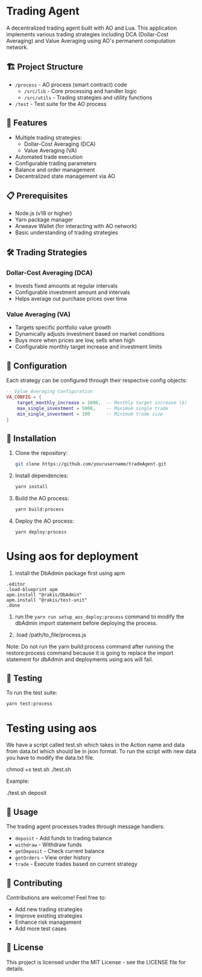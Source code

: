 # Trading Agent

A decentralized trading agent built with AO and Lua. This application implements various trading strategies including DCA (Dollar-Cost Averaging) and Value Averaging using AO's permanent computation network.

## 🏗️ Project Structure

- `/process` - AO process (smart contract) code
  - `/src/lib` - Core processing and handler logic
  - `/src/utils` - Trading strategies and utility functions
- `/test` - Test suite for the AO process

## 🚀 Features

- Multiple trading strategies:
  - Dollar-Cost Averaging (DCA)
  - Value Averaging (VA)
- Automated trade execution
- Configurable trading parameters
- Balance and order management
- Decentralized state management via AO

## 📋 Prerequisites

- Node.js (v18 or higher)
- Yarn package manager
- Arweave Wallet (for interacting with AO network)
- Basic understanding of trading strategies

## 🛠️ Trading Strategies

### Dollar-Cost Averaging (DCA)

- Invests fixed amounts at regular intervals
- Configurable investment amount and intervals
- Helps average out purchase prices over time

### Value Averaging (VA)

- Targets specific portfolio value growth
- Dynamically adjusts investment based on market conditions
- Buys more when prices are low, sells when high
- Configurable monthly target increase and investment limits

## 💼 Configuration

Each strategy can be configured through their respective config objects:

```lua
-- Value Averaging Configuration
VA_CONFIG = {
    target_monthly_increase = 1000,  -- Monthly target increase ($)
    max_single_investment = 5000,    -- Maximum single trade
    min_single_investment = 100      -- Minimum trade size
}
```

## 🔧 Installation

1. Clone the repository:

   ```bash
   git clone https://github.com/yourusername/tradeAgent.git
   ```

2. Install dependencies:

   ```bash
   yarn install
   ```

3. Build the AO process:

   ```bash
   yarn build:process
   ```

4. Deploy the AO process:
   ```bash
   yarn deploy:process
   ```

# Using aos for deployment

1. install the DbAdmin package first using apm

```
.editor
.load-blueprint apm
apm.install "@rakis/DbAdmin"
apm.install "@rakis/test-unit"
.done
```

1. run the `yarn run setup_aos_deploy:process` command to modify the dbAdmin import statement before deploying the process.

2. .load /path/to_file/process.js

Note: Do not run the yarn build:process command after running the restore:process command because it is going to replace the import statement for dbAdmin and deployments using aos will fail.

## 🧪 Testing

To run the test suite:

```bash
yarn test:process
```

# Testing using aos

We have a script called test.sh which takes in the Action name and data from data.txt which should be in json format. To run the script with new data you have to modify the data.txt file.

chmod +x test.sh
./test.sh <action>

Example:

./test.sh deposit

## 📝 Usage

The trading agent processes trades through message handlers:

- `deposit` - Add funds to trading balance
- `withdraw` - Withdraw funds
- `getDeposit` - Check current balance
- `getOrders` - View order history
- `trade` - Execute trades based on current strategy

## 🤝 Contributing

Contributions are welcome! Feel free to:

- Add new trading strategies
- Improve existing strategies
- Enhance risk management
- Add more test cases

## 📜 License

This project is licensed under the MIT License - see the LICENSE file for details.
